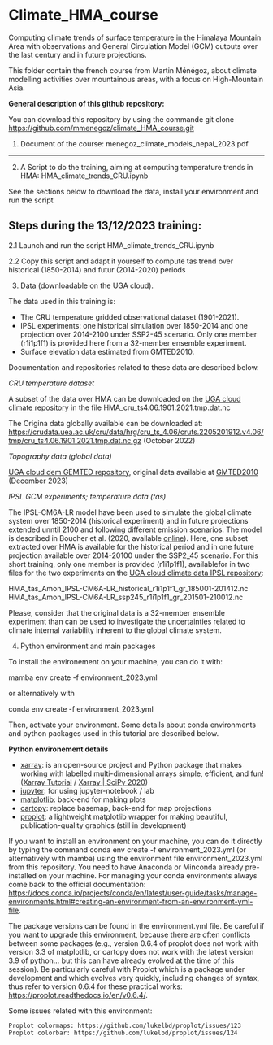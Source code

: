 <!-- #region -->
# Climate_HMA_course

Computing climate trends of surface temperature in the Himalaya Mountain Area with observations and General Circulation Model (GCM) outputs over the last century and in future projections.

This folder contain the french course from Martin Ménégoz, about climate modelling activities over mountainous areas, with a focus on High-Mountain Asia.

**General description of this github repository:**

You can download this repository by using the commande git clone https://github.com/mmenegoz/climate_HMA_course.git

1. Document of the course: menegoz_climate_models_nepal_2023.pdf
----------------------------------------------------------------

2. A Script to do the training, aiming at computing temperature trends in HMA: HMA_climate_trends_CRU.ipynb

See the sections below to download the data, install your environment and run the script

Steps during the 13/12/2023 training:
-------------------------------------

2.1 Launch and run the script HMA_climate_trends_CRU.ipynb

2.2 Copy this script and adapt it yourself to compute tas trend over historical (1850-2014) and futur (2014-2020) periods


3. Data (downloadable on the UGA cloud).

The data used in this training is:

* The CRU temperature gridded observational dataset (1901-2021).
* IPSL experiments: one historical simulation over 1850-2014 and one projection over 2014-2100 under SSP2-45 scenario. Only one member (r1i1p1f1) is provided here from a 32-member ensemble experiment.
* Surface elevation data estimated from GMTED2010.

Documentation and repositories related to these data are described below.

*CRU temperature dataset*

A subset of the data over HMA can be downloaded on the [UGA cloud climate repository](https://cloud.univ-grenoble-alpes.fr/apps/files/?dir=/2023_TU_winter_school/Data/05_climate/CRU&fileid=792557848) in the file HMA_cru_ts4.06.1901.2021.tmp.dat.nc

The Origina data globally available can be downloaded at: https://crudata.uea.ac.uk/cru/data/hrg/cru_ts_4.06/cruts.2205201912.v4.06/tmp/cru_ts4.06.1901.2021.tmp.dat.nc.gz (October 2022)

*Topography data (global data)*

[UGA cloud dem GEMTED repository](https://cloud.univ-grenoble-alpes.fr/apps/files/?dir=/2023_TU_winter_school/Data/03_dem/GMTED2010&fileid=792549724), original data available at [GMTED2010](https://www.temis.nl/data/gmted2010/index.php) (December 2023)

*IPSL GCM experiments; temperature data (tas)*

The IPSL-CM6A-LR model have been used to simulate the global climate system over 1850-2014 (historical experiment) and in future projections extended unntil 2100 and following different emission scenarios. The model is described in Boucher et al. (2020, available [online](https://agupubs.onlinelibrary.wiley.com/doi/full/10.1029/2019MS002010)). Here, one subset extracted over HMA is available for the historical period and in one future projection available over 2014-20100 under the SSP2_45 scenario. For this short training, only one member is provided (r1i1p1f1), availablefor in two files for the two experiments on the [UGA cloud climate data IPSL repository](https://cloud.univ-grenoble-alpes.fr/apps/files/?dir=/2023_TU_winter_school/Data/05_climate/IPSL_r1i1p1f1&fileid=792576253):

HMA_tas_Amon_IPSL-CM6A-LR_historical_r1i1p1f1_gr_185001-201412.nc
HMA_tas_Amon_IPSL-CM6A-LR_ssp245_r1i1p1f1_gr_201501-210012.nc

Please, consider that the original data is a 32-member ensemble experiment than can be used to investigate the uncertainties related to climate internal variability inherent to the global climate system.

4. Python environment and main packages

To install the environement on your machine, you can do it with:

mamba env create -f environment_2023.yml

or alternatively with

conda env create -f environment_2023.yml

Then, activate your environment. Some details about conda environments and python packages used in this tutorial are described below.

**Python environement details**

- [xarray](http://xarray.pydata.org/en/stable/): is an open-source project and Python package that makes working with labelled multi-dimensional arrays simple, efficient, and fun! ([Xarray Tutorial](https://xarray-contrib.github.io/xarray-tutorial/) / [Xarray | SciPy 2020](https://www.youtube.com/watch?v=mecN-Ph_-78&list=PLYx7XA2nY5Gde-6QO98KUJ9iL_WW4rgYf&index=4))
- [jupyter](https://jupyter.org/): for using jupyter-notebook / lab
- [matplotlib](https://matplotlib.org/): back-end for making plots
- [cartopy](https://scitools.org.uk/cartopy/docs/latest/): replace basemap, back-end for map projections
- [proplot](https://proplot.readthedocs.io/en/stable/): a lightweight matplotlib wrapper for making beautiful, publication-quality graphics (still in development)

If you want to install an environment on your machine, you can do it directly by typing the command conda env create -f environment_2023.yml (or alternatively with mamba) using the environment file environment_2023.yml from this repository. You need to have Anaconda or Minconda already pre-installed on your machine. For managing your conda environments always come back to the official documentation: https://docs.conda.io/projects/conda/en/latest/user-guide/tasks/manage-environments.html#creating-an-environment-from-an-environment-yml-file.

The package versions can be found in the environment.yml file. Be careful if you want to upgrade this environment, because there are often conflicts between some packages (e.g., version 0.6.4 of proplot does not work with version 3.3 of matplotlib, or cartopy does not work with the latest version 3.9 of python... but this can have already evolved at the time of this session). Be particularly careful with Proplot which is a package under development and which evolves very quickly, including changes of syntax, thus refer to version 0.6.4 for these practical works: https://proplot.readthedocs.io/en/v0.6.4/.

Some issues related with this environment:

    Proplot colormaps: https://github.com/lukelbd/proplot/issues/123
    Proplot colorbar: https://github.com/lukelbd/proplot/issues/124
<!-- #endregion -->
